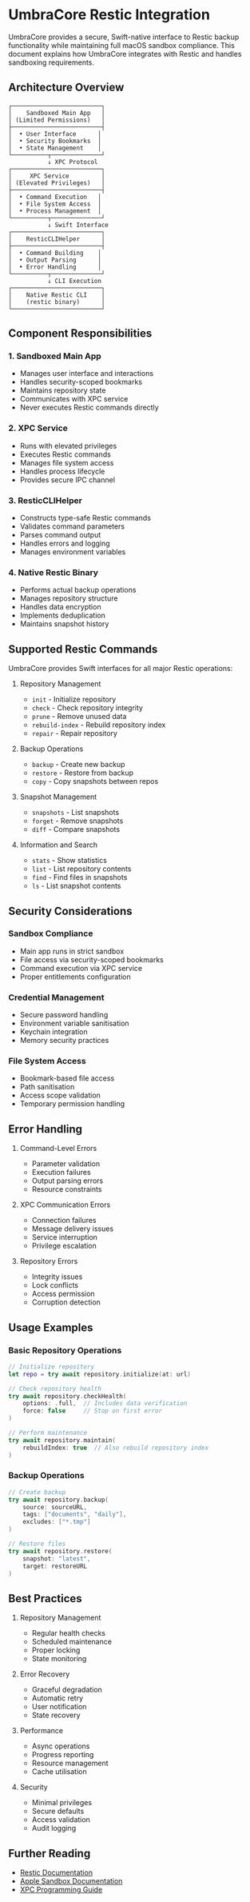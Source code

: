 # UmbraCore Restic Integration

UmbraCore provides a secure, Swift-native interface to Restic backup functionality while maintaining full macOS sandbox compliance. This document explains how UmbraCore integrates with Restic and handles sandboxing requirements.

## Architecture Overview

```
┌─────────────────────────┐
│    Sandboxed Main App   │
│ (Limited Permissions)   │
├─────────────────────────┤
│  • User Interface      │
│  • Security Bookmarks  │
│  • State Management    │
└──────────┬──────────────┘
           ↓ XPC Protocol
┌─────────────────────────┐
│     XPC Service         │
│ (Elevated Privileges)   │
├─────────────────────────┤
│  • Command Execution   │
│  • File System Access  │
│  • Process Management  │
└──────────┬──────────────┘
           ↓ Swift Interface
┌─────────────────────────┐
│    ResticCLIHelper      │
├─────────────────────────┤
│  • Command Building    │
│  • Output Parsing      │
│  • Error Handling      │
└──────────┬──────────────┘
           ↓ CLI Execution
┌─────────────────────────┐
│    Native Restic CLI    │
│    (restic binary)      │
└─────────────────────────┘
```

## Component Responsibilities

### 1. Sandboxed Main App
- Manages user interface and interactions
- Handles security-scoped bookmarks
- Maintains repository state
- Communicates with XPC service
- Never executes Restic commands directly

### 2. XPC Service
- Runs with elevated privileges
- Executes Restic commands
- Manages file system access
- Handles process lifecycle
- Provides secure IPC channel

### 3. ResticCLIHelper
- Constructs type-safe Restic commands
- Validates command parameters
- Parses command output
- Handles errors and logging
- Manages environment variables

### 4. Native Restic Binary
- Performs actual backup operations
- Manages repository structure
- Handles data encryption
- Implements deduplication
- Maintains snapshot history

## Supported Restic Commands

UmbraCore provides Swift interfaces for all major Restic operations:

1. Repository Management
   - `init` - Initialize repository
   - `check` - Check repository integrity
   - `prune` - Remove unused data
   - `rebuild-index` - Rebuild repository index
   - `repair` - Repair repository

2. Backup Operations
   - `backup` - Create new backup
   - `restore` - Restore from backup
   - `copy` - Copy snapshots between repos

3. Snapshot Management
   - `snapshots` - List snapshots
   - `forget` - Remove snapshots
   - `diff` - Compare snapshots

4. Information and Search
   - `stats` - Show statistics
   - `list` - List repository contents
   - `find` - Find files in snapshots
   - `ls` - List snapshot contents

## Security Considerations

### Sandbox Compliance
- Main app runs in strict sandbox
- File access via security-scoped bookmarks
- Command execution via XPC service
- Proper entitlements configuration

### Credential Management
- Secure password handling
- Environment variable sanitisation
- Keychain integration
- Memory security practices

### File System Access
- Bookmark-based file access
- Path sanitisation
- Access scope validation
- Temporary permission handling

## Error Handling

1. Command-Level Errors
   - Parameter validation
   - Execution failures
   - Output parsing errors
   - Resource constraints

2. XPC Communication Errors
   - Connection failures
   - Message delivery issues
   - Service interruption
   - Privilege escalation

3. Repository Errors
   - Integrity issues
   - Lock conflicts
   - Access permission
   - Corruption detection

## Usage Examples

### Basic Repository Operations
```swift
// Initialize repository
let repo = try await repository.initialize(at: url)

// Check repository health
try await repository.checkHealth(
    options: .full,  // Includes data verification
    force: false     // Stop on first error
)

// Perform maintenance
try await repository.maintain(
    rebuildIndex: true  // Also rebuild repository index
)
```

### Backup Operations
```swift
// Create backup
try await repository.backup(
    source: sourceURL,
    tags: ["documents", "daily"],
    excludes: ["*.tmp"]
)

// Restore files
try await repository.restore(
    snapshot: "latest",
    target: restoreURL
)
```

## Best Practices

1. Repository Management
   - Regular health checks
   - Scheduled maintenance
   - Proper locking
   - State monitoring

2. Error Recovery
   - Graceful degradation
   - Automatic retry
   - User notification
   - State recovery

3. Performance
   - Async operations
   - Progress reporting
   - Resource management
   - Cache utilisation

4. Security
   - Minimal privileges
   - Secure defaults
   - Access validation
   - Audit logging

## Further Reading

- [Restic Documentation](https://restic.readthedocs.io/)
- [Apple Sandbox Documentation](https://developer.apple.com/documentation/security/app_sandbox)
- [XPC Programming Guide](https://developer.apple.com/library/archive/documentation/MacOSX/Conceptual/BPSystemStartup/Chapters/CreatingXPCServices.html)
